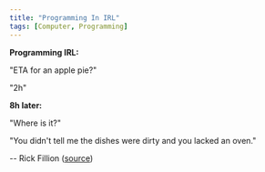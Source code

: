 ```yaml
---
title: "Programming In IRL"
tags: [Computer, Programming]
---
```


**Programming IRL:**

"ETA for an apple pie?"

"2h"

**8h later:**

"Where is it?"

"You didn't tell me the dishes were dirty and you lacked an oven."

-- Rick Fillion ([source][source])

[source]: https://twitter.com/rickfillion/status/384003738463395840
